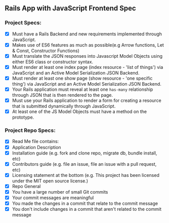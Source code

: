 ## Rails App with JavaScript Frontend Spec

### Project Specs:
* [x] Must have a Rails Backend and new requirements implemented through JavaScript.
* [x] Makes use of ES6 features as much as possible(e.g Arrow functions, Let & Const, Constructor Functions)
* [x] Must translate the JSON responses into Javascript Model Objects using either ES6 class or constructor syntax.
* [x] Must render at least one index page (index resource - 'list of things') via JavaScript and an Active Model Serialization JSON Backend.
* [x] Must render at least one show page (show resource - 'one specific thing') via JavaScript and an Active Model Serialization JSON Backend.
* [x] Your Rails application must reveal at least one `has-many` relationship through JSON that is then rendered to the page.
* [x] Must use your Rails application to render a form for creating a resource that is submitted dynamically through JavaScript.
* [x] At least one of the JS Model Objects must have a method on the prototype.

### Project Repo Specs:
* [x] Read Me file contains:
* [x] Application Description
* [x] Installation guide (e.g. fork and clone repo, migrate db, bundle install, etc)
* [x] Contributors guide (e.g. file an issue, file an issue with a pull request, etc)
* [x] Licensing statement at the bottom (e.g. This project has been licensed under the MIT open source license.)
* [x] Repo General
* [x] You have a large number of small Git commits
* [x] Your commit messages are meaningful
* [x] You made the changes in a commit that relate to the commit message
* [x] You don't include changes in a commit that aren't related to the commit message
